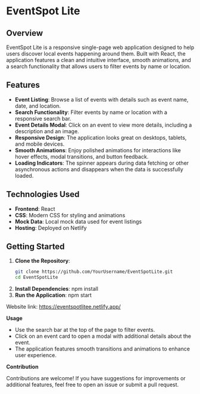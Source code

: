 # EventSpot Lite

## Overview

EventSpot Lite is a responsive single-page web application designed to help users discover local events happening around them. Built with React, the application features a clean and intuitive interface, smooth animations, and a search functionality that allows users to filter events by name or location.

## Features

- **Event Listing**: Browse a list of events with details such as event name, date, and location.
- **Search Functionality**: Filter events by name or location with a responsive search bar.
- **Event Details Modal**: Click on an event to view more details, including a description and an image.
- **Responsive Design**: The application looks great on desktops, tablets, and mobile devices.
- **Smooth Animations**: Enjoy polished animations for interactions like hover effects, modal transitions, and button feedback.
- **Loading Indicators**: The spinner appears during data fetching or other asynchronous actions and disappears when the data is successfully loaded.

## Technologies Used

- **Frontend**: React
- **CSS**: Modern CSS for styling and animations
- **Mock Data**: Local mock data used for event listings
- **Hosting**: Deployed on Netlify

## Getting Started

1. **Clone the Repository**:
   ```bash
   git clone https://github.com/YourUsername/EventSpotLite.git
   cd EventSpotLite
2. **Install Dependencies**:
   npm install
3. **Run the Application**:
   npm start

Website link: https://eventspotlitee.netlify.app/

**Usage**

* Use the search bar at the top of the page to filter events.
* Click on an event card to open a modal with additional details about the event.
* The application features smooth transitions and animations to enhance user experience.

**Contribution**

Contributions are welcome! If you have suggestions for improvements or additional features, feel free to open an issue   or submit a pull request.
